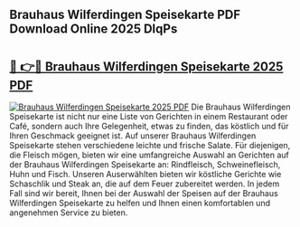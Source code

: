 ## Brauhaus Wilferdingen Speisekarte PDF Download Online 2025 DlqPs

# <h2><a href="http://gc8chl0.nevu.top/?p=Brauhaus+Wilferdingen+Speisekarte">🔗 👉🔴 Brauhaus Wilferdingen Speisekarte 2025 PDF</a></h2>

[![Brauhaus Wilferdingen Speisekarte 2025 PDF](https://i.imgur.com/dBaPXMq.png)](http://gc8chl0.nevu.top/?p=Brauhaus+Wilferdingen+Speisekarte)
Die Brauhaus Wilferdingen Speisekarte ist nicht nur eine Liste von Gerichten in einem Restaurant oder Café, sondern auch Ihre Gelegenheit, etwas zu finden, das köstlich und für Ihren Geschmack geeignet ist. Auf unserer Brauhaus Wilferdingen Speisekarte stehen verschiedene leichte und frische Salate. Für diejenigen, die Fleisch mögen, bieten wir eine umfangreiche Auswahl an Gerichten auf der Brauhaus Wilferdingen Speisekarte an: Rindfleisch, Schweinefleisch, Huhn und Fisch. Unseren Auserwählten bieten wir köstliche Gerichte wie Schaschlik und Steak an, die auf dem Feuer zubereitet werden. In jedem Fall sind wir bereit, Ihnen bei der Auswahl der Speisen auf der Brauhaus Wilferdingen Speisekarte zu helfen und Ihnen einen komfortablen und angenehmen Service zu bieten.
